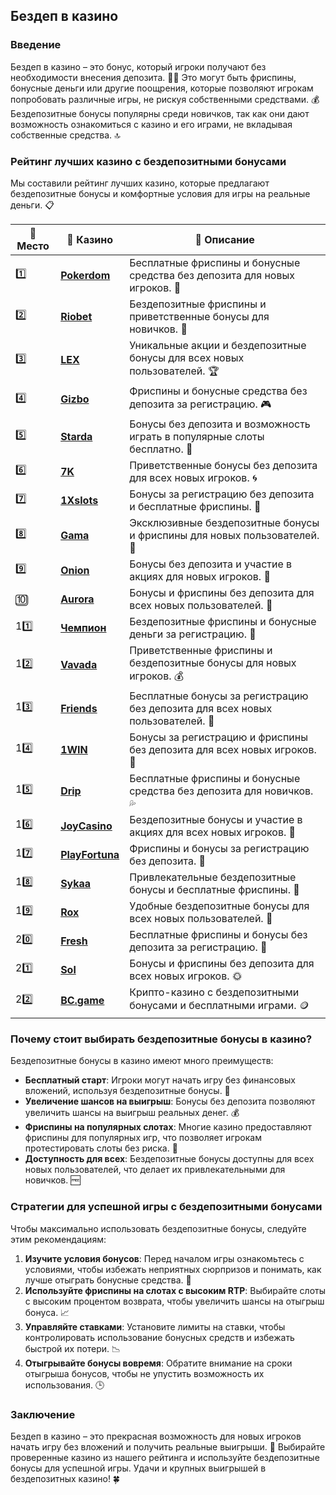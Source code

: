 ## Бездеп в казино

### Введение
Бездеп в казино – это бонус, который игроки получают без необходимости внесения депозита. 🎰💸 Это могут быть фриспины, бонусные деньги или другие поощрения, которые позволяют игрокам попробовать различные игры, не рискуя собственными средствами. 💰 Бездепозитные бонусы популярны среди новичков, так как они дают возможность ознакомиться с казино и его играми, не вкладывая собственные средства. 🔝

### Рейтинг лучших казино с бездепозитными бонусами
Мы составили рейтинг лучших казино, которые предлагают бездепозитные бонусы и комфортные условия для игры на реальные деньги. 📋

| 🥇 **Место** | 🎰 **Казино** | 💬 **Описание** |
|-------------|-------------|----------------|
| 1️⃣ | [**Pokerdom**](https://brandplay.link/4k77v2yx) | Бесплатные фриспины и бонусные средства без депозита для новых игроков. 🎁 |
| 2️⃣ | [**Riobet**](https://brandplay.link/7xBLTPyj) | Бездепозитные фриспины и приветственные бонусы для новичков. 🤑 |
| 3️⃣ | [**LEX**](https://brandplay.link/zW4hdDFV) | Уникальные акции и бездепозитные бонусы для всех новых пользователей. 🏆 |
| 4️⃣ | [**Gizbo**](https://brandplay.link/bprXw4YV) | Фриспины и бонусные средства без депозита за регистрацию. 🎮 |
| 5️⃣ | [**Starda**](https://brandplay.link/fB7xwRFL) | Бонусы без депозита и возможность играть в популярные слоты бесплатно. 🌟 |
| 6️⃣ | [**7K**](https://brandplay.link/BvQyFShp) | Приветственные бонусы без депозита для всех новых игроков. 🌀 |
| 7️⃣ | [**1Xslots**](https://brandplay.link/hSB1khtr) | Бонусы за регистрацию без депозита и бесплатные фриспины. 🎰 |
| 8️⃣ | [**Gama**](https://brandplay.link/j6NMKsDz) | Эксклюзивные бездепозитные бонусы и фриспины для новых пользователей. 🧩 |
| 9️⃣ | [**Onion**](https://brandplay.link/zBGRVpQ9) | Бонусы без депозита и участие в акциях для новых игроков. 💎 |
| 🔟 | [**Aurora**](https://10trafic-stat2.com/click/668546556bcc6313411604bd/6766/13032/subaccount) | Бонусы и фриспины без депозита для всех новых пользователей. 🚀 |
| 11️⃣ | [**Чемпион**](https://temon-gter.cfd/go/lRq?p80412p304504pcc44t17455) | Бездепозитные фриспины и бонусные деньги за регистрацию. 🥇 |
| 12️⃣ | [**Vavada**](https://vavadapartner.pro/?promo=ea5c9275-6854-4505-94fc-95ab18221945-linkb2) | Приветственные фриспины и бездепозитные бонусы для новых игроков. 💰 |
| 13️⃣ | [**Friends**](https://gofriends.run/linkb2) | Бесплатные бонусы за регистрацию без депозита для всех новых пользователей. 👯 |
| 14️⃣ | [**1WIN**](https://brandplay.link/smXVpBbG) | Бонусы за регистрацию и фриспины без депозита для всех новых игроков. 🎲 |
| 15️⃣ | [**Drip**](https://drp-ircp01.com/c07e6a3db) | Бесплатные фриспины и бонусные средства без депозита для новичков. 💦 |
| 16️⃣ | [**JoyCasino**](https://rpc30.call2me.pro/?/ru/registration?apkpop=0&partner=p24970p3291217pc98f) | Бездепозитные бонусы и участие в акциях для всех новых игроков. 🎉 |
| 17️⃣ | [**PlayFortuna**](https://fortunapromo.net/alt/playfortuna/registration?0dc4a9362a71feb7e3f165fb8e766f70) | Фриспины и бонусы за регистрацию без депозита. 💎 |
| 18️⃣ | [**Sykaa**](https://s-two-way.com/?source=linkb2&pid=30697) | Привлекательные бездепозитные бонусы и бесплатные фриспины. 🌈 |
| 19️⃣ | [**Rox**](https://rox-pvwfpjgcxe.com/cb1ee18a5) | Удобные бездепозитные бонусы для всех новых пользователей. 💸 |
| 20️⃣ | [**Fresh**](https://fresh-eumwkxwao.com/c3f7b485d) | Бесплатные фриспины и бонусы без депозита за регистрацию. 🥑 |
| 21️⃣ | [**Sol**](https://sol-mmtdzfbaco.com/cb2415bca) | Бонусы и фриспины без депозита для всех новых игроков. 🌞 |
| 22️⃣ | [**BC.game**](https://partnerbcgame.com/dcc53d441) | Крипто-казино с бездепозитными бонусами и бесплатными играми. 🪙 |

### Почему стоит выбирать бездепозитные бонусы в казино?
Бездепозитные бонусы в казино имеют много преимуществ:

- **Бесплатный старт**: Игроки могут начать игру без финансовых вложений, используя бездепозитные бонусы. 💸
- **Увеличение шансов на выигрыш**: Бонусы без депозита позволяют увеличить шансы на выигрыш реальных денег. 💰
- **Фриспины на популярных слотах**: Многие казино предоставляют фриспины для популярных игр, что позволяет игрокам протестировать слоты без риска. 🎰
- **Доступность для всех**: Бездепозитные бонусы доступны для всех новых пользователей, что делает их привлекательными для новичков. 🆓

### Стратегии для успешной игры с бездепозитными бонусами
Чтобы максимально использовать бездепозитные бонусы, следуйте этим рекомендациям:

1. **Изучите условия бонусов**: Перед началом игры ознакомьтесь с условиями, чтобы избежать неприятных сюрпризов и понимать, как лучше отыграть бонусные средства. 📜
2. **Используйте фриспины на слотах с высоким RTP**: Выбирайте слоты с высоким процентом возврата, чтобы увеличить шансы на отыгрыш бонуса. 📈
3. **Управляйте ставками**: Установите лимиты на ставки, чтобы контролировать использование бонусных средств и избежать быстрой их потери. 📉
4. **Отыгрывайте бонусы вовремя**: Обратите внимание на сроки отыгрыша бонусов, чтобы не упустить возможность их использования. 🕒

### Заключение
Бездеп в казино – это прекрасная возможность для новых игроков начать игру без вложений и получить реальные выигрыши. 💸 Выбирайте проверенные казино из нашего рейтинга и используйте бездепозитные бонусы для успешной игры. Удачи и крупных выигрышей в бездепозитных казино! 🍀
